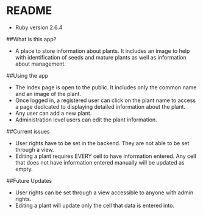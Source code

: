 # README

* Ruby version 2.6.4

##What is this app?
* A place to store information about plants.  It includes an image to help with identification of seeds and mature plants as well as information about management.

##Using the app
* The index page is open to the public. It includes only the common name and an image of the plant.
* Once logged in, a registered user can click on the plant name to access a page dedicated to displaying detailed information about the plant.
* Any user can add a new plant.
* Administration level users can edit the plant information.

##Current issues
* User rights have to be set in the backend. They are not able to be set through a view.
* Editing a plant requires EVERY cell to have information entered. Any cell that does not have information entered manually will be updated as empty.

##Future Updates
* User rights can be set through a view accessible to anyone with admin rights.
* Editing a plant will update only the cell that data is entered into.